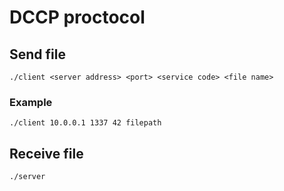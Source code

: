 # DCCP proctocol

## Send file

    ./client <server address> <port> <service code> <file name>
### Example
    ./client 10.0.0.1 1337 42 filepath
    
## Receive file
    
    ./server
